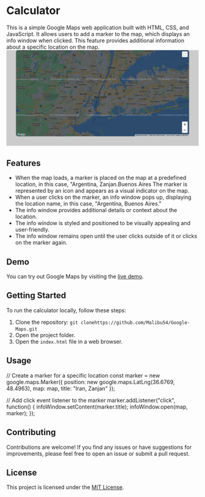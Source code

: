 # Calculator

This is a simple Google Maps web application built with HTML, CSS, and JavaScript. It allows users to add a marker to the map, which displays an info window when clicked. This feature provides additional information about a specific location on the map. <br>
![Calculator Screenshot](/img/Maps.png)

## Features

- When the map loads, a marker is placed on the map at a predefined location, in this case, "Argentina, Zanjan.Buenos Aires
The marker is represented by an icon and appears as a visual indicator on the map.
- When a user clicks on the marker, an info window pops up, displaying the location name, in this case, "Argentina, Buenos Aires."
- The info window provides additional details or context about the location.
- The info window is styled and positioned to be visually appealing and user-friendly.
- The info window remains open until the user clicks outside of it or clicks on the marker again.

## Demo

You can try out Google Maps by visiting the [live demo](https://malibucalculator.netlify.app/).

## Getting Started

To run the calculator locally, follow these steps:

1. Clone the repository: `git clonehttps://github.com/Malibu54/Google-Maps.git`
2. Open the project folder.
3. Open the `index.html` file in a web browser.

## Usage

// Create a marker for a specific location
const marker = new google.maps.Marker({
    position: new google.maps.LatLng(36.6769, 48.4963),
    map: map,
    title: "Iran, Zanjan"
});

// Add click event listener to the marker
marker.addListener("click", function() {
    infoWindow.setContent(marker.title);
    infoWindow.open(map, marker);
});




## Contributing

Contributions are welcome! If you find any issues or have suggestions for improvements, please feel free to open an issue or submit a pull request.

## License

This project is licensed under the [MIT License](LICENSE).

